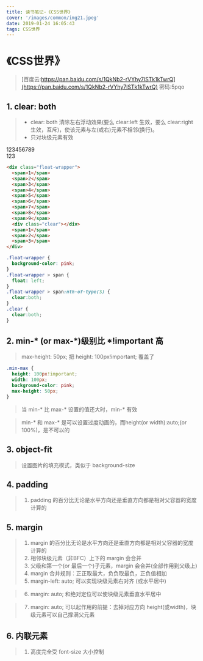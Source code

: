 ```yaml
---
title: 读书笔记-《CSS世界》
cover: '/images/common/img21.jpeg'
date: 2019-01-24 16:05:43
tags: CSS世界
---
```

<link rel="stylesheet" href="/css/21/index.css">

# 《CSS世界》

> [百度云:https://pan.baidu.com/s/1QkNb2-rVYhy7lSTk1kTwrQ](https://pan.baidu.com/s/1QkNb2-rVYhy7lSTk1kTwrQ)
> 密码:5pqo

## 1. clear: both
> - clear: both 清除左右浮动效果(要么 clear:left 生效，要么 clear:right 生效，互斥)，使该元素与左(或右)元素不相邻(换行)。
> - 只对块级元素有效

<div class="float-wrapper"><span>1</span><span>2</span><span>3</span><span>4</span><span>5</span><span>6</span><span>7</span><span>8</span><span>9</span><div class="clear"></div><span>1</span><span>2</span><span>3</span></div>

```html
<div class="float-wrapper">
  <span>1</span>
  <span>2</span>
  <span>3</span>
  <span>4</span>
  <span>5</span>
  <span>6</span>
  <span>7</span>
  <span>8</span>
  <span>9</span>
  <div class="clear"></div>
  <span>1</span>
  <span>2</span>
  <span>3</span>
</div>
```

```css
.float-wrapper {
  background-color: pink;
}
.float-wrapper > span {
  float: left;
}
.float-wrapper > span:nth-of-type(3) {
  clear:both;
}
.clear {
  clear:both;
}
```

## 2. min-* (or max-*)级别比 *!important 高

> max-height: 50px; 把 height: 100px!important; 覆盖了

<div class="min-max"></div>

```css
.min-max {
  height: 100px!important;
  width: 100px;
  background-color: pink;
  max-height: 50px;
}
```

> 当 min-* 比 max-* 设置的值还大时，min-* 有效

> min-* 和 max-* 是可以设置过度动画的，而height(or width):auto;(or 100%)，是不可以的

## 3. object-fit

> 设置图片的填充模式，类似于 background-size

## 4. padding

> 1. padding 的百分比无论是水平方向还是垂直方向都是相对父容器的宽度计算的

## 5. margin

> 1. margin 的百分比无论是水平方向还是垂直方向都是相对父容器的宽度计算的
> 2. 相邻块级元素（非BFC）上下的 margin 会合并
> 3. 父级和第一个(or 最后一个)子元素，margin 会合并(全部作用到父级上)
> 4. margin 合并规则：正正取最大，负负取最负，正负值相加
> 5. margin-left: auto; 可以实现块级元素右对齐 (或水平居中)

<div class="margin-wrapper5">
  <div class="child">
  </div>
</div>

> 6. margin: auto; 和绝对定位可以使块级元素垂直水平居中

<div class="margin-wrapper6">
  <div class="child">
  </div>
</div>

> 7. margin: auto; 可以起作用的前提：去掉对应方向 height(或width)，块级元素可以自己撑满父元素




## 6. 内联元素

> 1. 高度完全受 font-size 大小控制